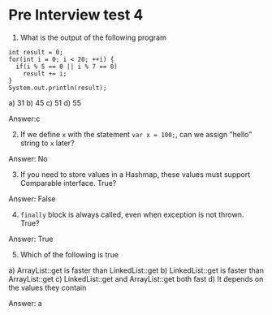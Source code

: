 # Pre Interview test 4

1. What is the output of the following program

```
int result = 0;
for(int i = 0; i < 20; ++i) {
  if(i % 5 == 0 || i % 7 == 0)
    result += i;
}
System.out.println(result);
```

a) 31 b) 45 c) 51 d) 55

Answer:c

2. If we define `x` with the statement `var x = 100;`, can we assign "hello"
   string to `x` later?

Answer: No

3. If you need to store values in a Hashmap, these values must support
   Comparable interface. True?

Answer: False

4. `finally` block is always called, even when exception is not thrown. True?

Answer: True

5. Which of the following is true

a) ArrayList::get is faster than LinkedList::get b) LinkedList::get is faster
than ArrayList::get c) LinkedList::get and ArrayList::get both fast d) It
depends on the values they contain

Answer: a
